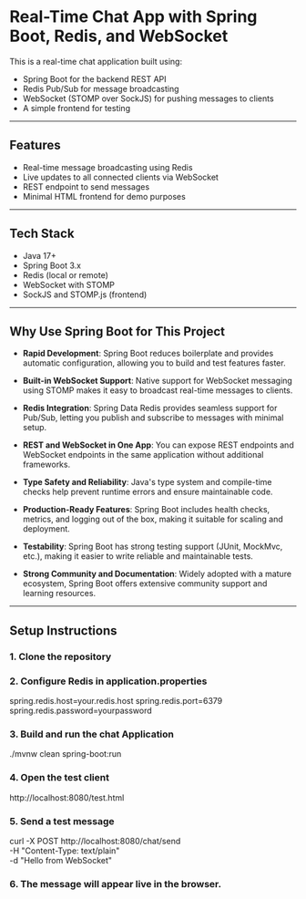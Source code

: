 # Real-Time Chat App with Spring Boot, Redis, and WebSocket

This is a real-time chat application built using:

- Spring Boot for the backend REST API
- Redis Pub/Sub for message broadcasting
- WebSocket (STOMP over SockJS) for pushing messages to clients
- A simple frontend for testing

---

## Features

- Real-time message broadcasting using Redis
- Live updates to all connected clients via WebSocket
- REST endpoint to send messages
- Minimal HTML frontend for demo purposes

---

## Tech Stack

- Java 17+
- Spring Boot 3.x
- Redis (local or remote)
- WebSocket with STOMP
- SockJS and STOMP.js (frontend)

---
## Why Use Spring Boot for This Project

- **Rapid Development**: Spring Boot reduces boilerplate and provides automatic configuration, allowing you to build and test features faster.

- **Built-in WebSocket Support**: Native support for WebSocket messaging using STOMP makes it easy to broadcast real-time messages to clients.

- **Redis Integration**: Spring Data Redis provides seamless support for Pub/Sub, letting you publish and subscribe to messages with minimal setup.

- **REST and WebSocket in One App**: You can expose REST endpoints and WebSocket endpoints in the same application without additional frameworks.

- **Type Safety and Reliability**: Java's type system and compile-time checks help prevent runtime errors and ensure maintainable code.

- **Production-Ready Features**: Spring Boot includes health checks, metrics, and logging out of the box, making it suitable for scaling and deployment.

- **Testability**: Spring Boot has strong testing support (JUnit, MockMvc, etc.), making it easier to write reliable and maintainable tests.

- **Strong Community and Documentation**: Widely adopted with a mature ecosystem, Spring Boot offers extensive community support and learning resources.

---

## Setup Instructions

### 1. Clone the repository

### 2. Configure Redis in application.properties
spring.redis.host=your.redis.host
spring.redis.port=6379
spring.redis.password=yourpassword

### 3. Build and run the chat Application
./mvnw clean spring-boot:run

### 4. Open the test client
http://localhost:8080/test.html

### 5. Send a test message
curl -X POST http://localhost:8080/chat/send \
-H "Content-Type: text/plain" \
-d "Hello from WebSocket"

### 6. The message will appear live in the browser.
